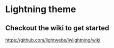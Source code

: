 # Lightning theme

## Checkout the wiki to get started

https://github.com/lightwebs/lwlightning/wiki
